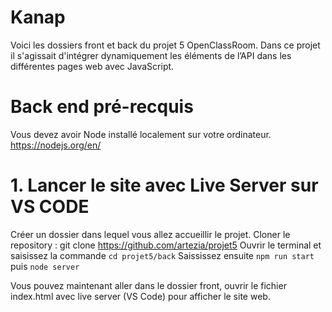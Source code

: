 # Kanap #
Voici les dossiers front et back du projet 5 OpenClassRoom. 
Dans ce projet il s'agissait d'intégrer dynamiquement les éléments de l’API dans les différentes pages web avec JavaScript. 

# Back end pré-recquis #

Vous devez avoir Node installé localement sur votre ordinateur. https://nodejs.org/en/

# 1. Lancer le site avec Live Server sur VS CODE #

Créer un dossier dans lequel vous allez accueillir le projet.
Cloner le repository : git clone https://github.com/artezia/projet5
Ouvrir le terminal et saisissez la commande `cd projet5/back` 
Saississez ensuite `npm run start` puis `node server`

Vous pouvez maintenant aller dans le dossier front, ouvrir le fichier index.html avec live server (VS Code) pour afficher le site web.
